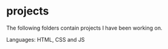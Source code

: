 # projects

The following folders contain projects I have been working on.

Languages: HTML, CSS and JS
